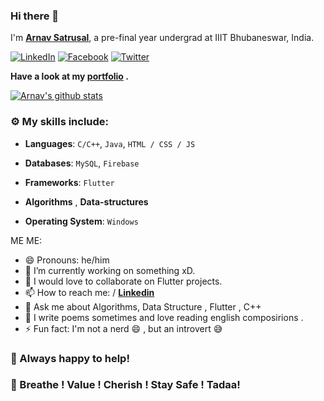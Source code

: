 ### Hi there 👋

I'm **[Arnav Satrusal](https://www.linkedin.com/in/arnavsatrusal/)**, a pre-final year undergrad at IIIT Bhubaneswar, India.

 [![LinkedIn](https://img.shields.io/static/v1.svg?label=LinkedIn&message=@arnav&logo=linkedin&style=flat&color=blue)](https://www.linkedin.com/in/arnavsatrusal/)
 [![Facebook](https://img.shields.io/static/v1.svg?label=facebook&message=@arnav&logo=facebook&style=flat&color=blue)](https://www.facebook.com/arnav.satrusal.3/)
 [![Twitter](https://img.shields.io/static/v1.svg?label=twitter&message=@arnav&logo=twitter&style=flat&color=blue)](https://twitter.com/ASatrusal)
 

**Have a look at my [portfolio](https://arnavsatrusal.netlify.app/) .** 

[![Arnav's github stats](https://github-readme-stats.vercel.app/api?username=arnav-snowleo&show_icons=true)](https://github.com/arnav-snowleo/)


### :gear: My skills include:

- **Languages**: `C/C++`, `Java`, `HTML / CSS / JS`

- **Databases**: `MySQL`, `Firebase`

- **Frameworks**: `Flutter` 
    
- **Algorithms** , **Data-structures** 

- **Operating System**: `Windows`
    
ME ME:

- 😄 Pronouns: he/him
- 🔭 I’m currently working on something xD.
- 👯 I would love to collaborate on Flutter projects.
- 📫 How to reach me:  / **[Linkedin](https://www.linkedin.com/in/arnavsatrusal/)**  
- 💬 Ask me about Algorithms, Data Structure , Flutter , C++ 
- 🌱 I write poems sometimes and love reading english composirions .
- ⚡ Fun fact:  I'm not a nerd 😄 , but an introvert 😅


### :handshake: Always happy to help!


### :hugs: Breathe ! Value ! Cherish ! Stay Safe ! Tadaa! 
